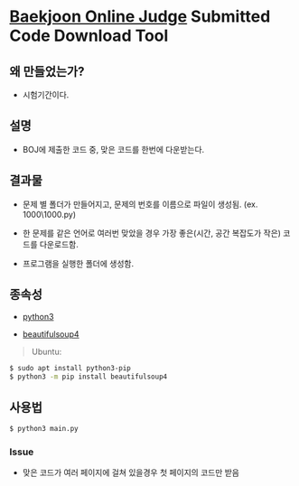 # [Baekjoon Online Judge](http://www.acmicpc.net/) Submitted Code Download Tool

## 왜 만들었는가?

- 시험기간이다.

## 설명
    
- BOJ에 제출한 코드 중, 맞은 코드를 한번에 다운받는다.

## 결과물

- 문제 별 폴더가 만들어지고, 문제의 번호를 이름으로 파일이 생성됨. (ex. 1000\1000.py)
    
- 한 문제를 같은 언어로 여러번 맞았을 경우 가장 좋은(시간, 공간 복잡도가 작은) 코드를 다운로드함.
    
- 프로그램을 실행한 폴더에 생성함.

## 종속성

- [python3](https://www.python.org/downloads/)


- [beautifulsoup4](https://www.crummy.com/software/BeautifulSoup/)

> Ubuntu:

```bash
$ sudo apt install python3-pip
$ python3 -m pip install beautifulsoup4
```

## 사용법

```bash
$ python3 main.py
```
	
### Issue

- 맞은 코드가 여러 페이지에 걸쳐 있을경우 첫 페이지의 코드만 받음
